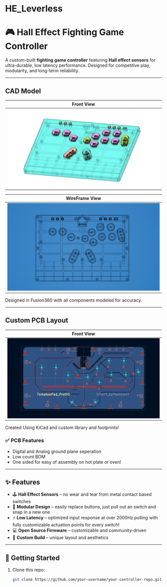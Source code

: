 # HE_Leverless

# 🎮 Hall Effect Fighting Game Controller  

A custom-built **fighting game controller** featuring **Hall effect sensors** for ultra-durable, low latency performance. Designed for competitive play, modularity, and long-term reliability.  

---

## CAD Model  
<!--
| Front View | Inside View | 
|------------|-------------|
| ![Front View](images/CAD_MODEL_1.png) | ![WireFrame View](images/CAD_MODEL_2.png) |

*(Replace the image paths with your actual files, e.g., `/assets/controller-front.png`)*  
-->
| Front View |
|------------|
| ![Front View](images/CAD_MODEL_1.png) |

| WireFrame View |
|------------|
| ![WireFrame View](images/CAD_MODEL_2.png) |

Designed in Fusion360 with all components modeled for accuracy. 

---

## Custom PCB Layout  

| Front View |
|------------|
| ![PCB Layout](images/PCB_1.png) |

Created Using KiCad and custom library and footprints!

### ✅ PCB Features
- Digital and Analog ground plane seperation
- Low count BOM
- One sided for easy of assembly on hot plate or oven!

---

## ✨ Features  

- 🕹 **Hall Effect Sensors** – no wear and tear from metal contact based switches 
- 🔧 **Modular Design** – easily replace buttons, just pull out an switch and snap in a new one
- ⚡ **Low Latency** – optimized input response at over 2000Hz polling with fully customizable actuation points for every switch!  
- 💻 **Open Source Firmware** – customizable and community-driven  
- 🎨 **Custom Build** – unique layout and aesthetics  

---

## 🚀 Getting Started  

1. Clone this repo:  
   ```bash
   git clone https://github.com/your-username/your-controller-repo.git
